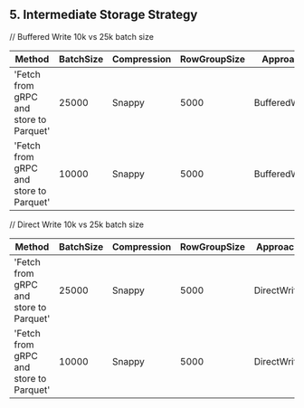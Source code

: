 ## 5. Intermediate Storage Strategy

// Buffered Write 10k vs 25k batch size

| Method                                 | BatchSize | Compression | RowGroupSize | Approach      | MessageCount | Workload     | Mean    | Error   | StdDev  | Rank | Gen0      | Gen1      | Allocated |
|--------------------------------------- |---------- |------------ |------------- |-------------- |------------- |------------- |--------:|--------:|--------:|-----:|----------:|----------:|----------:|
| 'Fetch from gRPC and store to Parquet' | 25000     | Snappy      | 5000         | BufferedWrite | 50000        | LargeBatched | 45.68 s | 2.028 s | 2.708 s |    1 | 2000.0000 | 1000.0000 | 178.26 MB |
| 'Fetch from gRPC and store to Parquet' | 10000     | Snappy      | 5000         | BufferedWrite | 50000        | LargeBatched | 47.73 s | 2.826 s | 3.773 s |    1 | 6000.0000 | 4000.0000 | 178.29 MB |


// Direct Write 10k vs 25k batch size

| Method                                 | BatchSize | Compression | RowGroupSize | Approach    | MessageCount | Workload     | Mean    | Error   | StdDev  | Rank | Gen0      | Gen1      | Allocated |
|--------------------------------------- |---------- |------------ |------------- |------------ |------------- |------------- |--------:|--------:|--------:|-----:|----------:|----------:|----------:|
| 'Fetch from gRPC and store to Parquet' | 25000     | Snappy      | 5000         | DirectWrite | 50000        | LargeBatched | 47.74 s | 2.692 s | 3.594 s |    1 | 2000.0000 | 1000.0000 | 182.22 MB |
| 'Fetch from gRPC and store to Parquet' | 10000     | Snappy      | 5000         | DirectWrite | 50000        | LargeBatched | 48.27 s | 2.484 s | 3.317 s |    1 | 2000.0000 | 1000.0000 | 177.88 MB |
